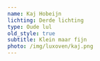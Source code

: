 ```yaml
---
name: Kaj Hobeijn
lichting: Derde lichting
type: Oude lul
old_style: true
subtitle: Klein maar fijn
photo: /img/luxoven/kaj.png
---
```

